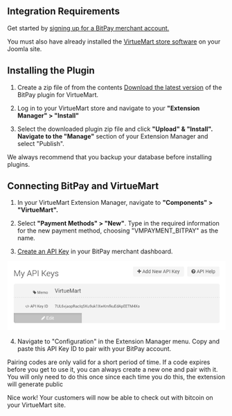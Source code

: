 ## Integration Requirements
Get started by [signing up for a BitPay merchant account.](https://bitpay.com/dashboard/signup)

You must also have already installed the [VirtueMart store software](http://virtuemart.net/download) on your Joomla site.

## Installing the Plugin

1. Create a zip file of from the contents [Download the latest version](https://github.com/bitpay/virtuemart-plugin/releases) of the BitPay plugin for VirtueMart.

2. Log in to your VirtueMart store and navigate to your **"Extension Manager" > "Install"**

3. Select the downloaded plugin zip file and click **"Upload" & "Install". Navigate to the "Manage"** section of your Extension Manager and select "Publish".

<div class="warning">We always recommend that you backup your database before installing plugins.</div>

## Connecting BitPay and VirtueMart

1. In your VirtueMart Extension Manager, navigate to **"Components" > "VirtueMart".**

2. Select **"Payment Methods" > "New"**. Type in the required information for the new payment method, choosing "VMPAYMENT_BITPAY" as the name.

3. [Create an API Key](https://bitpay.com/dashboard/login/eyJ0b1N0YXRlTmFtZSI6Im1lbnUuZGFzaGJvYXJkIiwidG9QYXJhbXMiOnsicGFnZSI6ImFwaS10b2tlbnMifX0=) in your BitPay merchant dashboard.

![virtuemart-step-1](../images/integrations/details/virtuemartstep6.png)

4. Navigate to "Configuration" in the Extension Manager menu. Copy and paste this API Key ID to pair with your BitPay account.

<div class="note">Pairing codes are only valid for a short period of time. If a code expires before you get to use it, you can always create a new one and pair with it. You will only need to do this once since each time you do this, the extension will generate public</div>

Nice work! Your customers will now be able to check out with bitcoin on your VirtueMart site.
